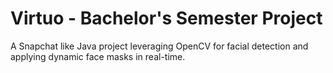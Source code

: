 # Virtuo - Bachelor's Semester Project
A Snapchat like Java project leveraging OpenCV for facial detection and applying dynamic face masks in real-time. 
